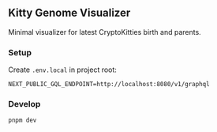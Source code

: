 ## Kitty Genome Visualizer

Minimal visualizer for latest CryptoKitties birth and parents.

### Setup

Create `.env.local` in project root:

```
NEXT_PUBLIC_GQL_ENDPOINT=http://localhost:8080/v1/graphql
```

### Develop

```
pnpm dev
```
